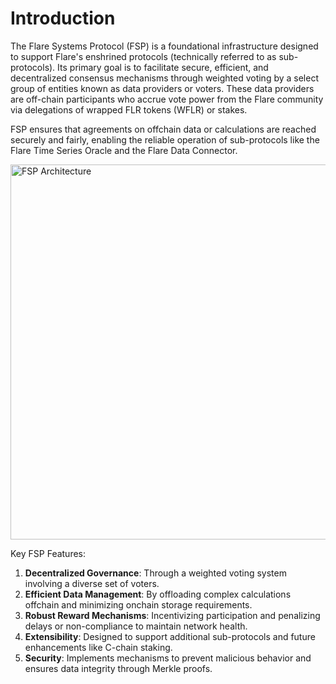 # Introduction

The Flare Systems Protocol (FSP) is a foundational infrastructure designed to support Flare's enshrined protocols (technically referred to as sub-protocols). Its primary goal is to facilitate secure, efficient, and decentralized consensus mechanisms through weighted voting by a select group of entities known as data providers or voters. These data providers are off-chain participants who accrue vote power from the Flare community via delegations of wrapped FLR tokens (WFLR) or stakes.

FSP ensures that agreements on offchain data or calculations are reached securely and fairly, enabling the reliable operation of sub-protocols like the Flare Time Series Oracle and the Flare Data Connector.

<img src="https://dev.flare.network/img/fsp/fsp_light.svg" alt="FSP Architecture" width="600">

Key FSP Features:

1. **Decentralized Governance**: Through a weighted voting system involving a diverse set of voters.
2. **Efficient Data Management**: By offloading complex calculations offchain and minimizing onchain storage requirements.
3. **Robust Reward Mechanisms**: Incentivizing participation and penalizing delays or non-compliance to maintain network health.
4. **Extensibility**: Designed to support additional sub-protocols and future enhancements like C-chain staking.
5. **Security**: Implements mechanisms to prevent malicious behavior and ensures data integrity through Merkle proofs.